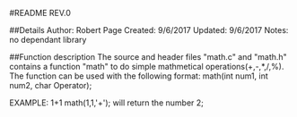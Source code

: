 #README REV.0

##Details
Author: Robert Page
Created: 9/6/2017
Updated: 9/6/2017
Notes: no dependant library

##Function description
The source and header files "math.c" and "math.h" contains a function "math" to do simple mathmetical operations(+,-,*,/,%). The function can be used with the following format:
math(int num1, int num2, char Operator);

EXAMPLE: 1+1
math(1,1,'+');
will return the number 2;

